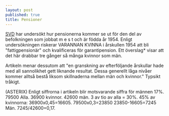 ```yaml
---
layout: post
published: true
title: Pensioner
---
```




[SVD](http://www.svd.se/majoriteten-av-kvinnor-riskerar-fattigpension "Majoriteten av kvinnor riskerar fattigpension") har undersökt hur pensionerna kommer se ut för den del av befolkningen som jobbat m e s t och är födda år 1954. Enligt undersökningen riskerar VARANNAN KVINNA i årskullen 1954 att bli "fattigpensionär" och kvalificeras för garantipension. Ett överslag*
visar att det här drabbar tre gånger så många kvinnor som män.

Artikeln menar dessutom att "en granskning av efterföljande årskullar hade med all sannolikhet gett liknande resultat. Dessa generellt låga nivåer kommer alltså bestå liksom skillnaderna mellan män och kvinnor." Typsikt tråkigt.


(ASTERIX) Enligt siffrorna i artikeln blir motsvarande siffra för männen 17%. 79500 Alla. 36900 kvinnor. 42600 män. 3 av tio av alla = 30%. 45% av kvinnorna: 36900x0,45=16605. 79500x0,3=23850 23850-16605=7245 Män. 7245/42600=0,17.
